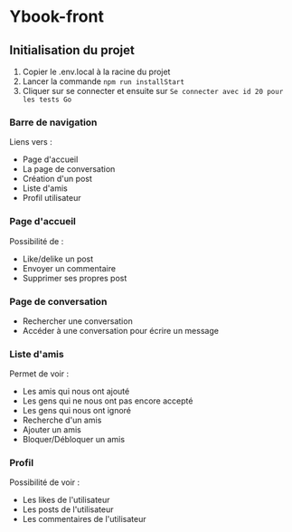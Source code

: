 # Ybook-front

## Initialisation du projet

1. Copier le .env.local à la racine du projet
2. Lancer la commande `npm run installStart`
4. Cliquer sur se connecter et ensuite sur `Se connecter avec id 20 pour les tests Go`

### Barre de navigation

Liens vers :
- Page d'accueil
- La page de conversation 
- Création d'un post
- Liste d'amis
- Profil utilisateur

### Page d'accueil

Possibilité de :
- Like/delike un post
- Envoyer un commentaire
- Supprimer ses propres post

### Page de conversation 

- Rechercher une conversation
- Accéder à une conversation pour écrire un message

### Liste d'amis 

Permet de voir :
- Les amis qui nous ont ajouté
- Les gens qui ne nous ont pas encore accepté
- Les gens qui nous ont ignoré
- Recherche d'un amis
- Ajouter un amis
- Bloquer/Débloquer un amis

### Profil

Possibilité de voir :
- Les likes de l'utilisateur
- Les posts de l'utilisateur
- Les commentaires de l'utilisateur
